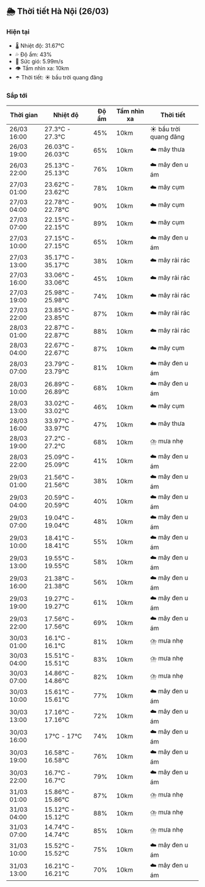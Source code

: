 ## 🌦️ Thời tiết Hà Nội (26/03)

### Hiện tại

- 🌡️ Nhiệt độ: 31.67℃
- 💦 Độ ẩm: 43%
- 💨 Sức gió: 5.99m/s
- 👁️ Tầm nhìn xa: 10km
- ☂️ Thời tiết: ☀️ bầu trời quang đãng

### Sắp tới

| Thời gian | Nhiệt độ | Độ ẩm | Tầm nhìn xa | Thời tiết |
| --- | --- | --- | --- | --- |
| 26/03 16:00 | 27.3℃ - 27.3℃ | 45% | 10km | ☀️ bầu trời quang đãng |
| 26/03 19:00 | 26.03℃ - 26.03℃ | 65% | 10km | ☁️ mây thưa |
| 26/03 22:00 | 25.13℃ - 25.13℃ | 76% | 10km | ☁️ mây đen u ám |
| 27/03 01:00 | 23.62℃ - 23.62℃ | 78% | 10km | ☁️ mây cụm |
| 27/03 04:00 | 22.78℃ - 22.78℃ | 90% | 10km | ☁️ mây cụm |
| 27/03 07:00 | 22.15℃ - 22.15℃ | 89% | 10km | ☁️ mây cụm |
| 27/03 10:00 | 27.15℃ - 27.15℃ | 65% | 10km | ☁️ mây đen u ám |
| 27/03 13:00 | 35.17℃ - 35.17℃ | 38% | 10km | ☁️ mây rải rác |
| 27/03 16:00 | 33.06℃ - 33.06℃ | 45% | 10km | ☁️ mây rải rác |
| 27/03 19:00 | 25.98℃ - 25.98℃ | 74% | 10km | ☁️ mây rải rác |
| 27/03 22:00 | 23.85℃ - 23.85℃ | 87% | 10km | ☁️ mây rải rác |
| 28/03 01:00 | 22.87℃ - 22.87℃ | 88% | 10km | ☁️ mây rải rác |
| 28/03 04:00 | 22.67℃ - 22.67℃ | 87% | 10km | ☁️ mây cụm |
| 28/03 07:00 | 23.79℃ - 23.79℃ | 81% | 10km | ☁️ mây đen u ám |
| 28/03 10:00 | 26.89℃ - 26.89℃ | 68% | 10km | ☁️ mây đen u ám |
| 28/03 13:00 | 33.02℃ - 33.02℃ | 46% | 10km | ☁️ mây cụm |
| 28/03 16:00 | 33.97℃ - 33.97℃ | 47% | 10km | ☁️ mây thưa |
| 28/03 19:00 | 27.2℃ - 27.2℃ | 68% | 10km | ⛈️ mưa nhẹ |
| 28/03 22:00 | 25.09℃ - 25.09℃ | 41% | 10km | ☁️ mây đen u ám |
| 29/03 01:00 | 21.56℃ - 21.56℃ | 38% | 10km | ☁️ mây đen u ám |
| 29/03 04:00 | 20.59℃ - 20.59℃ | 40% | 10km | ☁️ mây đen u ám |
| 29/03 07:00 | 19.04℃ - 19.04℃ | 48% | 10km | ☁️ mây đen u ám |
| 29/03 10:00 | 18.41℃ - 18.41℃ | 55% | 10km | ☁️ mây đen u ám |
| 29/03 13:00 | 19.55℃ - 19.55℃ | 58% | 10km | ☁️ mây đen u ám |
| 29/03 16:00 | 21.38℃ - 21.38℃ | 56% | 10km | ☁️ mây đen u ám |
| 29/03 19:00 | 19.27℃ - 19.27℃ | 61% | 10km | ☁️ mây đen u ám |
| 29/03 22:00 | 17.56℃ - 17.56℃ | 69% | 10km | ☁️ mây đen u ám |
| 30/03 01:00 | 16.1℃ - 16.1℃ | 81% | 10km | ⛈️ mưa nhẹ |
| 30/03 04:00 | 15.51℃ - 15.51℃ | 83% | 10km | ⛈️ mưa nhẹ |
| 30/03 07:00 | 14.86℃ - 14.86℃ | 82% | 10km | ⛈️ mưa nhẹ |
| 30/03 10:00 | 15.61℃ - 15.61℃ | 77% | 10km | ☁️ mây đen u ám |
| 30/03 13:00 | 17.16℃ - 17.16℃ | 72% | 10km | ☁️ mây đen u ám |
| 30/03 16:00 | 17℃ - 17℃ | 74% | 10km | ☁️ mây đen u ám |
| 30/03 19:00 | 16.58℃ - 16.58℃ | 76% | 10km | ☁️ mây đen u ám |
| 30/03 22:00 | 16.7℃ - 16.7℃ | 79% | 10km | ☁️ mây đen u ám |
| 31/03 01:00 | 15.86℃ - 15.86℃ | 87% | 10km | ⛈️ mưa nhẹ |
| 31/03 04:00 | 15.12℃ - 15.12℃ | 88% | 10km | ⛈️ mưa nhẹ |
| 31/03 07:00 | 14.74℃ - 14.74℃ | 85% | 10km | ⛈️ mưa nhẹ |
| 31/03 10:00 | 15.52℃ - 15.52℃ | 75% | 10km | ☁️ mây đen u ám |
| 31/03 13:00 | 16.21℃ - 16.21℃ | 70% | 10km | ☁️ mây đen u ám |
